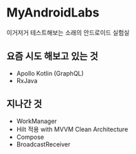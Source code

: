 # MyAndroidLabs
이거저거 테스트해보는 소래의 안드로이드 실험실

## 요즘 시도 해보고 있는 것
- Apollo Kotlin (GraphQL)
- RxJava

## 지나간 것
- WorkManager
- Hilt 적용 with MVVM Clean Architecture
- Compose
- BroadcastReceiver
